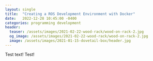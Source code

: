 ```yaml
---
layout: single
title:  "Creating a ROS Development Environment with Docker"
date:   2022-12-28 10:45:00 -0400
categories: programming development
header:
  teaser: /assets/images/2021-02-22-wood-rack/wood-on-rack-2.jpg
  og_image: /assets/images/2021-02-22-wood-rack/wood-on-rack-2.jpg
  image: /assets/images/2021-01-15-dovetail-box/header.jpg
---
```


Test text! Test!
